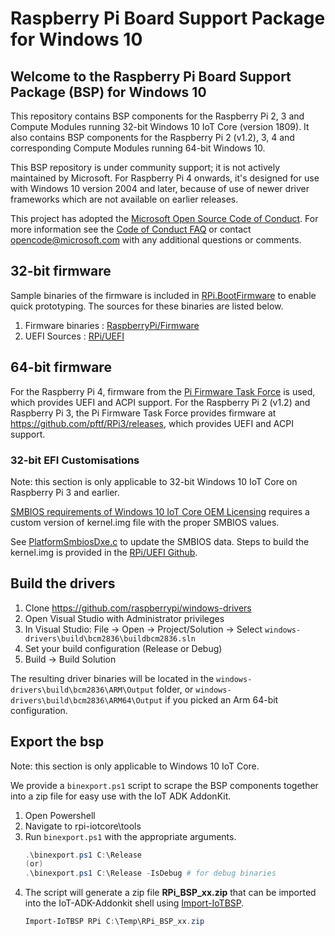 Raspberry Pi Board Support Package for Windows 10
==============

## Welcome to the Raspberry Pi Board Support Package (BSP) for Windows 10

This repository contains BSP components for the Raspberry Pi 2, 3 and Compute Modules running 32-bit Windows 10 IoT Core (version 1809).
It also contains BSP components for the Raspberry Pi 2 (v1.2), 3, 4 and corresponding Compute Modules running 64-bit Windows 10.

This BSP repository is under community support; it is not actively maintained by Microsoft. 
For Raspberry Pi 4 onwards, it's designed for use with Windows 10 version 2004 and later, because of use of newer driver frameworks which are not available on earlier releases.

This project has adopted the [Microsoft Open Source Code of Conduct](https://opensource.microsoft.com/codeofconduct/). For more information see the [Code of Conduct FAQ](https://opensource.microsoft.com/codeofconduct/faq/) or contact [opencode@microsoft.com](mailto:opencode@microsoft.com) with any additional questions or comments.

## 32-bit firmware

Sample binaries of the firmware is included in [RPi.BootFirmware](bspfiles/Packages/RPi.BootFirmware) to enable quick prototyping. The sources for these binaries are listed below.

1. Firmware binaries : [RaspberryPi/Firmware](https://github.com/raspberrypi/firmware)
2. UEFI Sources : [RPi/UEFI](https://github.com/ms-iot/RPi-UEFI)

## 64-bit firmware

For the Raspberry Pi 4, firmware from the [Pi Firmware Task Force](https://rpi4-uefi.dev) is used, which provides UEFI and ACPI support.
For the Raspberry Pi 2 (v1.2) and Raspberry Pi 3, the Pi Firmware Task Force provides firmware at https://github.com/pftf/RPi3/releases, which provides UEFI and ACPI support.

### 32-bit EFI Customisations

Note: this section is only applicable to 32-bit Windows 10 IoT Core on Raspberry Pi 3 and earlier.

[SMBIOS requirements of Windows 10 IoT Core OEM Licensing](https://docs.microsoft.com/en-us/windows-hardware/manufacture/iot/license-requirements#smbios-support) requires a custom version of kernel.img file with the proper SMBIOS values.

See [PlatformSmbiosDxe.c](https://github.com/ms-iot/RPi-UEFI/blob/ms-iot/Pi3BoardPkg/Drivers/PlatformSmbiosDxe/PlatformSmbiosDxe.c) to update the SMBIOS data. Steps to build the kernel.img is provided in the [RPi/UEFI Github](https://github.com/ms-iot/RPi-UEFI).

## Build the drivers

1. Clone https://github.com/raspberrypi/windows-drivers
1. Open Visual Studio with Administrator privileges
1. In Visual Studio: File -> Open -> Project/Solution -> Select `windows-drivers\build\bcm2836\buildbcm2836.sln`
1. Set your build configuration (Release or Debug)
1. Build -> Build Solution

The resulting driver binaries will be located in the `windows-drivers\build\bcm2836\ARM\Output` folder, or `windows-drivers\build\bcm2836\ARM64\Output` if you picked an Arm 64-bit configuration.

## Export the bsp

Note: this section is only applicable to Windows 10 IoT Core.

We provide a `binexport.ps1` script to scrape the BSP components together into a zip file for easy use with the IoT ADK AddonKit.
1. Open Powershell
2. Navigate to rpi-iotcore\tools
3. Run `binexport.ps1` with the appropriate arguments.
    ```powershell
    .\binexport.ps1 C:\Release
    (or)
    .\binexport.ps1 C:\Release -IsDebug # for debug binaries
    ```
4. The script will generate a zip file **RPi_BSP_xx.zip** that can be imported into the IoT-ADK-Addonkit shell using [Import-IoTBSP](https://github.com/ms-iot/iot-adk-addonkit/blob/master/Tools/IoTCoreImaging/Docs/Import-IoTBSP.md).
    ```powershell
    Import-IoTBSP RPi C:\Temp\RPi_BSP_xx.zip
    ```
